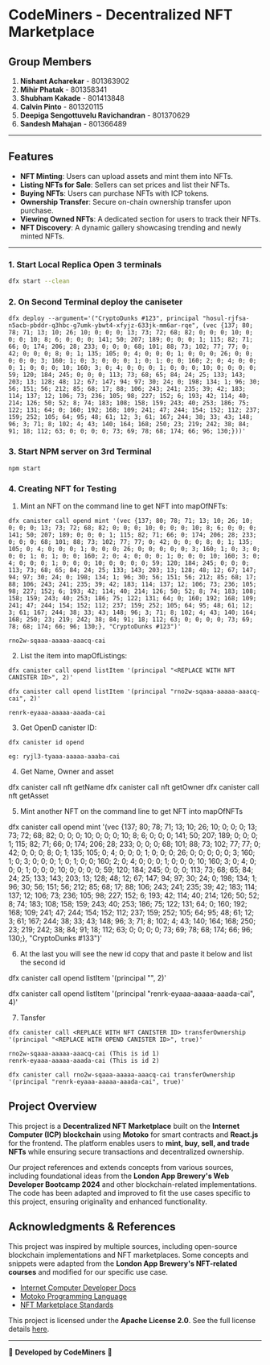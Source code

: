 # CodeMiners - Decentralized NFT Marketplace

## Group Members
1. **Nishant Acharekar** - 801363902  
2. **Mihir Phatak** - 801358341  
3. **Shubham Kakade** - 801413848  
4. **Calvin Pinto** - 801320115  
5. **Deepiga Sengottuvelu Ravichandran** - 801370629  
6. **Sandesh Mahajan** - 801366489  

---
## Features
- **NFT Minting**: Users can upload assets and mint them into NFTs.
- **Listing NFTs for Sale**: Sellers can set prices and list their NFTs.
- **Buying NFTs**: Users can purchase NFTs with ICP tokens.
- **Ownership Transfer**: Secure on-chain ownership transfer upon purchase.
- **Viewing Owned NFTs**: A dedicated section for users to track their NFTs.
- **NFT Discovery**: A dynamic gallery showcasing trending and newly minted NFTs.
---

### **1. Start Local Replica Open 3 terminals**
```bash
dfx start --clean
```

### **2. On Second Terminal deploy the caniseter**

```
dfx deploy --argument='("CryptoDunks #123", principal "hosul-rjfsa-n5acb-pbddr-q3hbc-g7umk-ybwt4-xfyjz-633jk-mm6ar-rqe", (vec {137; 80; 78; 71; 13; 10; 26; 10; 0; 0; 0; 13; 73; 72; 68; 82; 0; 0; 0; 10; 0; 0; 0; 10; 8; 6; 0; 0; 0; 141; 50; 207; 189; 0; 0; 0; 1; 115; 82; 71; 66; 0; 174; 206; 28; 233; 0; 0; 0; 68; 101; 88; 73; 102; 77; 77; 0; 42; 0; 0; 0; 8; 0; 1; 135; 105; 0; 4; 0; 0; 0; 1; 0; 0; 0; 26; 0; 0; 0; 0; 0; 3; 160; 1; 0; 3; 0; 0; 0; 1; 0; 1; 0; 0; 160; 2; 0; 4; 0; 0; 0; 1; 0; 0; 0; 10; 160; 3; 0; 4; 0; 0; 0; 1; 0; 0; 0; 10; 0; 0; 0; 0; 59; 120; 184; 245; 0; 0; 0; 113; 73; 68; 65; 84; 24; 25; 133; 143; 203; 13; 128; 48; 12; 67; 147; 94; 97; 30; 24; 0; 198; 134; 1; 96; 30; 56; 151; 56; 212; 85; 68; 17; 88; 106; 243; 241; 235; 39; 42; 183; 114; 137; 12; 106; 73; 236; 105; 98; 227; 152; 6; 193; 42; 114; 40; 214; 126; 50; 52; 8; 74; 183; 108; 158; 159; 243; 40; 253; 186; 75; 122; 131; 64; 0; 160; 192; 168; 109; 241; 47; 244; 154; 152; 112; 237; 159; 252; 105; 64; 95; 48; 61; 12; 3; 61; 167; 244; 38; 33; 43; 148; 96; 3; 71; 8; 102; 4; 43; 140; 164; 168; 250; 23; 219; 242; 38; 84; 91; 18; 112; 63; 0; 0; 0; 0; 73; 69; 78; 68; 174; 66; 96; 130;}))'
```

### **3. Start NPM server on 3rd Terminal**

```
npm start
```

### **4. Creating NFT for Testing**

1. Mint an NFT on the command line to get NFT into mapOfNFTs:

```
dfx canister call opend mint '(vec {137; 80; 78; 71; 13; 10; 26; 10; 0; 0; 0; 13; 73; 72; 68; 82; 0; 0; 0; 10; 0; 0; 0; 10; 8; 6; 0; 0; 0; 141; 50; 207; 189; 0; 0; 0; 1; 115; 82; 71; 66; 0; 174; 206; 28; 233; 0; 0; 0; 68; 101; 88; 73; 102; 77; 77; 0; 42; 0; 0; 0; 8; 0; 1; 135; 105; 0; 4; 0; 0; 0; 1; 0; 0; 0; 26; 0; 0; 0; 0; 0; 3; 160; 1; 0; 3; 0; 0; 0; 1; 0; 1; 0; 0; 160; 2; 0; 4; 0; 0; 0; 1; 0; 0; 0; 10; 160; 3; 0; 4; 0; 0; 0; 1; 0; 0; 0; 10; 0; 0; 0; 0; 59; 120; 184; 245; 0; 0; 0; 113; 73; 68; 65; 84; 24; 25; 133; 143; 203; 13; 128; 48; 12; 67; 147; 94; 97; 30; 24; 0; 198; 134; 1; 96; 30; 56; 151; 56; 212; 85; 68; 17; 88; 106; 243; 241; 235; 39; 42; 183; 114; 137; 12; 106; 73; 236; 105; 98; 227; 152; 6; 193; 42; 114; 40; 214; 126; 50; 52; 8; 74; 183; 108; 158; 159; 243; 40; 253; 186; 75; 122; 131; 64; 0; 160; 192; 168; 109; 241; 47; 244; 154; 152; 112; 237; 159; 252; 105; 64; 95; 48; 61; 12; 3; 61; 167; 244; 38; 33; 43; 148; 96; 3; 71; 8; 102; 4; 43; 140; 164; 168; 250; 23; 219; 242; 38; 84; 91; 18; 112; 63; 0; 0; 0; 0; 73; 69; 78; 68; 174; 66; 96; 130;}, "CryptoDunks #123")'

rno2w-sqaaa-aaaaa-aaacq-cai
```

2. List the item into mapOfListings:

```
dfx canister call opend listItem '(principal "<REPLACE WITH NFT CANISTER ID>", 2)'

dfx canister call opend listItem '(principal "rno2w-sqaaa-aaaaa-aaacq-cai", 2)'

renrk-eyaaa-aaaaa-aaada-cai

```


3. Get OpenD canister ID:

```
dfx canister id opend

eg: ryjl3-tyaaa-aaaaa-aaaba-cai
```

4. Get Name, Owner and asset

dfx canister call nft getName
dfx canister call nft getOwner
dfx canister call nft getAsset

5. Mint another NFT on the command line to get NFT into mapOfNFTs

dfx canister call opend mint '(vec {137; 80; 78; 71; 13; 10; 26; 10; 0; 0; 0; 13; 73; 72; 68; 82; 0; 0; 0; 10; 0; 0; 0; 10; 8; 6; 0; 0; 0; 141; 50; 207; 189; 0; 0; 0; 1; 115; 82; 71; 66; 0; 174; 206; 28; 233; 0; 0; 0; 68; 101; 88; 73; 102; 77; 77; 0; 42; 0; 0; 0; 8; 0; 1; 135; 105; 0; 4; 0; 0; 0; 1; 0; 0; 0; 26; 0; 0; 0; 0; 0; 3; 160; 1; 0; 3; 0; 0; 0; 1; 0; 1; 0; 0; 160; 2; 0; 4; 0; 0; 0; 1; 0; 0; 0; 10; 160; 3; 0; 4; 0; 0; 0; 1; 0; 0; 0; 10; 0; 0; 0; 0; 59; 120; 184; 245; 0; 0; 0; 113; 73; 68; 65; 84; 24; 25; 133; 143; 203; 13; 128; 48; 12; 67; 147; 94; 97; 30; 24; 0; 198; 134; 1; 96; 30; 56; 151; 56; 212; 85; 68; 17; 88; 106; 243; 241; 235; 39; 42; 183; 114; 137; 12; 106; 73; 236; 105; 98; 227; 152; 6; 193; 42; 114; 40; 214; 126; 50; 52; 8; 74; 183; 108; 158; 159; 243; 40; 253; 186; 75; 122; 131; 64; 0; 160; 192; 168; 109; 241; 47; 244; 154; 152; 112; 237; 159; 252; 105; 64; 95; 48; 61; 12; 3; 61; 167; 244; 38; 33; 43; 148; 96; 3; 71; 8; 102; 4; 43; 140; 164; 168; 250; 23; 219; 242; 38; 84; 91; 18; 112; 63; 0; 0; 0; 0; 73; 69; 78; 68; 174; 66; 96; 130;}, "CryptoDunks #133")'


6. At the last you will see the new id copy that and paste it below and list the second id

dfx canister call opend listItem '(principal "<REPLACE WITH NFT CANISTER ID>", 2)'

dfx canister call opend listItem '(principal "renrk-eyaaa-aaaaa-aaada-cai", 4)'


7. Tansfer

```
dfx canister call <REPLACE WITH NFT CANISTER ID> transferOwnership '(principal "<REPLACE WITH OPEND CANISTER ID>", true)'

rno2w-sqaaa-aaaaa-aaacq-cai (This is id 1)
renrk-eyaaa-aaaaa-aaada-cai (This is id 2)

dfx canister call rno2w-sqaaa-aaaaa-aaacq-cai transferOwnership '(principal "renrk-eyaaa-aaaaa-aaada-cai", true)'

```


## Project Overview

This project is a **Decentralized NFT Marketplace** built on the **Internet Computer (ICP) blockchain** using **Motoko** for smart contracts and **React.js** for the frontend. The platform enables users to **mint, buy, sell, and trade NFTs** while ensuring secure transactions and decentralized ownership. 

Our project references and extends concepts from various sources, including foundational ideas from the **London App Brewery's Web Developer Bootcamp 2024** and other blockchain-related implementations. The code has been adapted and improved to fit the use cases specific to this project, ensuring originality and enhanced functionality.

## **Acknowledgments & References**
This project was inspired by multiple sources, including open-source blockchain implementations and NFT marketplaces. Some concepts and snippets were adapted from the **London App Brewery's NFT-related courses** and modified for our specific use case.
- [Internet Computer Developer Docs](https://internetcomputer.org/docs/current/developer-docs/setup/deploy-locally)
- [Motoko Programming Language](https://internetcomputer.org/docs/current/motoko/main/motoko)
- [NFT Marketplace Standards](https://blog.nftbooks.info/nft-technology-and-standards-a-comprehensive-guide/)

This project is licensed under the **Apache License 2.0**. See the full license details [here](http://www.apache.org/licenses/LICENSE-2.0).

---

🚀 **Developed by CodeMiners** 🚀
